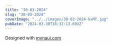```yaml
---
title: "30-03-2024"
slug: "30-03-2024"
coverImage: "../../images/30-03-2024-kxMT.jpg"
pubDate: "2024-03-30T18:32:13.603Z"
---
```


Designed with [mynaui.com](http://mynaui.com)
